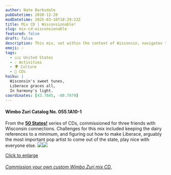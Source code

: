 ```yaml
---
author: Nate Barksdale
pubDatetime: 2010-12-28
modDatetime: 2025-03-10T18:29:23Z
title: Mix CD | Wisconsionable!
slug: mix-cd-wisconsionable
featured: false
draft: false
description: This mix, set within the context of Wisconsin, navigates the challenging landscape of musical influences while keeping dairy mentions at bay. From the **50 States!** series of CDs, it showcases a variety of artists while including a nod to Liberace's significant contribution to pop music from the state.
emoji: 🎶
tags:
  - 🇺🇸 United States
  - 🎶 Activities
  - 🌍 Culture
  - 📀 CDs
haiku: |
  Wisconsin's sweet tunes,  
  Liberace graces all,  
  In harmony's light.
coordinates: [43.7845, -88.7879]
---
```


#### Wimbo Zuri Catalog No. 055.1A10-1

From the [**50 States!**](https://www.natebarksdale.com/?tag=states) series of CDs, commissioned for three friends with Wisconsin connections. Challenges for this mix included keeping the dairy references to a minimum, and figuring out how to make Liberace, arguably the most important pop artist to come out of the state, play nice with everyone else. [![](https://www.natebarksdale.com/wp-content/uploads/portfolio/WI_260.jpg)](https://www.natebarksdale.com/wp-content/uploads/portfolio/WI_530.jpg)[![](https://www.natebarksdale.com/wp-content/uploads/portfolio/WI2_260.jpg)](https://www.natebarksdale.com/wp-content/uploads/portfolio/WI2_530.jpg)

[Click to enlarge](https://www.natebarksdale.com/wp-content/uploads/portfolio/WI_530.jpg)

###### [Commission your own custom Wimbo Zuri mix CD.](https://www.natebarksdale.com/?p=342)
